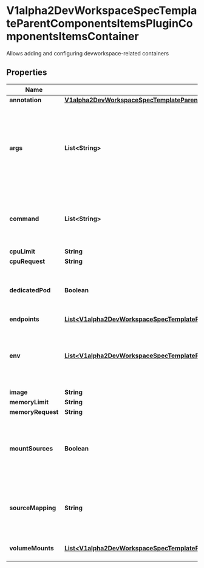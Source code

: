 

# V1alpha2DevWorkspaceSpecTemplateParentComponentsItemsPluginComponentsItemsContainer

Allows adding and configuring devworkspace-related containers
## Properties

Name | Type | Description | Notes
------------ | ------------- | ------------- | -------------
**annotation** | [**V1alpha2DevWorkspaceSpecTemplateParentComponentsItemsPluginComponentsItemsContainerAnnotation**](V1alpha2DevWorkspaceSpecTemplateParentComponentsItemsPluginComponentsItemsContainerAnnotation.md) |  |  [optional]
**args** | **List&lt;String&gt;** | The arguments to supply to the command running the dockerimage component. The arguments are supplied either to the default command provided in the image or to the overridden command.  Defaults to an empty array, meaning use whatever is defined in the image. |  [optional]
**command** | **List&lt;String&gt;** | The command to run in the dockerimage component instead of the default one provided in the image.  Defaults to an empty array, meaning use whatever is defined in the image. |  [optional]
**cpuLimit** | **String** |  |  [optional]
**cpuRequest** | **String** |  |  [optional]
**dedicatedPod** | **Boolean** | Specify if a container should run in its own separated pod, instead of running as part of the main development environment pod.  Default value is &#x60;false&#x60; |  [optional]
**endpoints** | [**List&lt;V1alpha2DevWorkspaceSpecTemplateParentComponentsItemsPluginComponentsItemsContainerEndpoints&gt;**](V1alpha2DevWorkspaceSpecTemplateParentComponentsItemsPluginComponentsItemsContainerEndpoints.md) |  |  [optional]
**env** | [**List&lt;V1alpha2DevWorkspaceSpecTemplateParentComponentsItemsPluginComponentsItemsContainerEnv&gt;**](V1alpha2DevWorkspaceSpecTemplateParentComponentsItemsPluginComponentsItemsContainerEnv.md) | Environment variables used in this container.  The following variables are reserved and cannot be overridden via env:   - &#x60;$PROJECTS_ROOT&#x60;   - &#x60;$PROJECT_SOURCE&#x60; |  [optional]
**image** | **String** |  |  [optional]
**memoryLimit** | **String** |  |  [optional]
**memoryRequest** | **String** |  |  [optional]
**mountSources** | **Boolean** | Toggles whether or not the project source code should be mounted in the component.  Defaults to true for all component types except plugins and components that set &#x60;dedicatedPod&#x60; to true. |  [optional]
**sourceMapping** | **String** | Optional specification of the path in the container where project sources should be transferred/mounted when &#x60;mountSources&#x60; is &#x60;true&#x60;. When omitted, the default value of /projects is used. |  [optional]
**volumeMounts** | [**List&lt;V1alpha2DevWorkspaceSpecTemplateParentComponentsItemsPluginComponentsItemsContainerVolumeMounts&gt;**](V1alpha2DevWorkspaceSpecTemplateParentComponentsItemsPluginComponentsItemsContainerVolumeMounts.md) | List of volumes mounts that should be mounted is this container. |  [optional]



